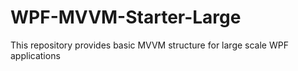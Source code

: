 # WPF-MVVM-Starter-Large
This repository provides basic MVVM structure for large scale WPF applications
